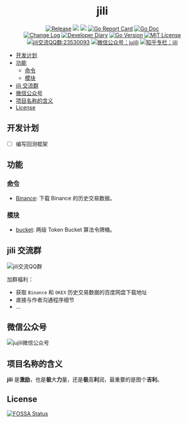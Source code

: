<!-- markdownlint-disable MD041 -->
<p align="center"><img src="https://user-images.githubusercontent.com/6028869/68006564-f1590780-fcb3-11e9-92e9-1b7d78f59e6b.png" alt=""></p>

<h1 align="center">jili</h1>

<p align="center">
<!--  -->
<a href="https://github.com/aQuaYi/jili/releases"> <img src="https://img.shields.io/github/v/release/aQuaYi/jili?include_prereleases" alt="Release" title="Release"></a>
<!--  -->
<a href="https://www.travis-ci.org/aQuaYi/jili"><img src="https://www.travis-ci.org/aQuaYi/jili.svg?branch=master"/></a>
<!--  -->
<a href="https://codecov.io/gh/aQuaYi/jili"><img src="https://codecov.io/gh/aQuaYi/jili/branch/master/graph/badge.svg"/></a>
<!--  -->
<a href="https://goreportcard.com/report/github.com/aQuaYi/jili"><img src="https://goreportcard.com/badge/github.com/aQuaYi/jili" alt="Go Report Card" title="Go Report Card"/></a>
<!--  -->
<a href="http://godoc.org/github.com/aQuaYi/jili"><img src="https://img.shields.io/badge/godoc-reference-blue.svg" alt="Go Doc" title="Go Doc"/></a>
<!--  -->
<br/>
<!--  -->
<a href="https://github.com/aQuaYi/jili/blob/master/docs/CHANGELOG.md"><img src="https://img.shields.io/badge/Change-Log-blueviolet.svg" alt="Change Log" title="Change Log"/></a>
<!--  -->
<a href="https://github.com/aQuaYi/jili/blob/master/docs/DIARY.md"><img src="https://img.shields.io/badge/Dev-Diary-blue.svg" alt="Developer Diary" title="Developer Diary"/></a>
<!--  -->
<a href="https://golang.google.cn"><img src="https://img.shields.io/badge/Go-1.13+-blue.svg" alt="Go Version" title="Go Version"/></a>
<!--  -->
<a href="https://github.com/aQuaYi/jili/blob/master/LICENSE"><img src="https://img.shields.io/badge/License-MIT-blue.svg" alt="MIT License" title="MIT License"/></a>
<!--  -->
<br/>
<!--  -->
<a target="_blank" href="//shang.qq.com/wpa/qunwpa?idkey=7f61280435c41608fb8cb96cf8af7d31ef0007c44b223c9e3596ce84dec329bc"><img border="0" src="https://img.shields.io/badge/QQ%20群-23%2053%2000%2093-blue.svg" alt="jili交流QQ群:23530093" title="jili交流QQ群:23530093"></a>
<!--  -->
<a href="https://mp.weixin.qq.com/s?__biz=MzA4MDU4NDI5Mw==&mid=2455230332&idx=1&sn=8086c43e259b0012596ed63d6ecd7d10&chksm=88017c76bf76f5604f2f3280ffd96029b5ccaf99db48d18066d3e3bc9bc8a2e1a05de1a3225f&mpshare=1&scene=1&srcid=&sharer_sharetime=1578553397373&sharer_shareid=5ce52651949258759d82d1bf31b455b5#rd"><img src="https://img.shields.io/badge/微信公众号-jujili-success.svg" alt="微信公众号：jujili" title="微信公众号：jujili"/></a>
<!--  -->
<a href="https://zhuanlan.zhihu.com/jujili"><img src="https://img.shields.io/badge/知乎专栏-jili-blue.svg" alt="知乎专栏：jili" title="知乎专栏：jili"/></a>
<!--  -->
</p>

- [开发计划](#%e5%bc%80%e5%8f%91%e8%ae%a1%e5%88%92)
- [功能](#%e5%8a%9f%e8%83%bd)
	- [命令](#%e5%91%bd%e4%bb%a4)
	- [模块](#%e6%a8%a1%e5%9d%97)
- [jili 交流群](#jili-%e4%ba%a4%e6%b5%81%e7%be%a4)
- [微信公众号](#%e5%be%ae%e4%bf%a1%e5%85%ac%e4%bc%97%e5%8f%b7)
- [项目名称的含义](#%e9%a1%b9%e7%9b%ae%e5%90%8d%e7%a7%b0%e7%9a%84%e5%90%ab%e4%b9%89)
- [License](#license)

## 开发计划

- [ ] 编写回测框架

## 功能

### [命令](cmd)

- [Binance](cmd/binance/README.md): 下载 Binance 的历史交易数据。

### [模块](pkg)

- [bucket](pkg/bucket/README.md): 两级 Token Bucket 算法令牌桶。

## jili 交流群

![jili交流QQ群](https://user-images.githubusercontent.com/6028869/68080839-5d677700-fe3e-11e9-9e1d-9eeb71e5832c.jpg)

加群福利：

- 获取 `Binance` 和 `OKEX` 历史交易数据的百度网盘下载地址
- 直接与作者沟通程序细节
- ...

## 微信公众号

![jujili微信公众号](https://user-images.githubusercontent.com/6028869/72036613-4f1e5700-32d6-11ea-9e22-3e75a0c1ad8c.png)

## 项目名称的含义

**jili** 是**激励**，也是**极**大**力**量，还是**极**高**利**润，最重要的是图个**吉利**。

## License

[![FOSSA Status](https://app.fossa.io/api/projects/git%2Bgithub.com%2FaQuaYi%2Fjili.svg?type=large)](https://app.fossa.io/projects/git%2Bgithub.com%2FaQuaYi%2Fjili?ref=badge_large)
